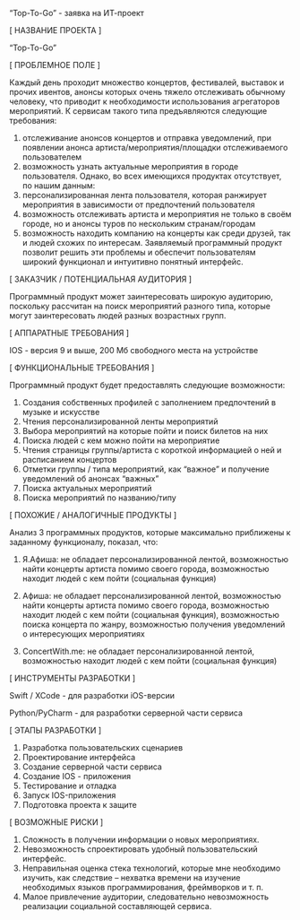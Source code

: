 “Top-To-Go” - заявка на ИТ-проект

[ НАЗВАНИЕ ПРОЕКТА ]

“Top-To-Go”

[ ПРОБЛЕМНОЕ ПОЛЕ ]

Каждый день проходит множество концертов, фестивалей, выставок и прочих ивентов, анонсы которых очень тяжело отслеживать обычному человеку, что приводит к необходимости использования агрегаторов мероприятий. К сервисам такого типа предъявляются следующие требования: 
1) отслеживание анонсов концертов и отправка уведомлений, при появлении анонса артиста/мероприятия/площадки отслеживаемого пользователем 
2) возможность узнать актуальные мероприятия в городе пользователя. 
Однако, во всех имеющихся продуктах отсутствует, по нашим данным: 
1) персонализированная лента пользователя, которая ранжирует мероприятия в зависимости от предпочтений пользователя 
2) возможность отслеживать артиста и мероприятия не только в своём городе, но и анонсы туров по нескольким странам/городам 
3) возможность находить компанию на концерты как среди друзей, так и людей схожих по интересам. Заявляемый программный продукт позволит решить эти проблемы и обеспечит пользователям широкий функционал и интуитивно понятный интерфейс.

[ ЗАКАЗЧИК / ПОТЕНЦИАЛЬНАЯ АУДИТОРИЯ ]

Программный продукт может заинтересовать широкую аудиторию, поскольку рассчитан на поиск мероприятий разного типа, которые могут заинтересовать людей разных возрастных групп.

[ АППАРАТНЫЕ ТРЕБОВАНИЯ ]

IOS - версия 9 и выше, 200 Мб свободного места на устройстве

[ ФУНКЦИОНАЛЬНЫЕ ТРЕБОВАНИЯ ]

Программный продукт будет предоставлять следующие возможности:
1) Создания собственных профилей с заполнением предпочтений в музыке и искусстве
2) Чтения персонализированной ленты мероприятий
3) Выбора мероприятий на которые пойти и поиск билетов на них
4) Поиска людей с кем можно пойти на мероприятие 
5) Чтения страницы группы/артиста с короткой информацией о ней и расписанием концертов
6) Отметки группы / типа мероприятий, как “важное” и получение уведомлений об анонсах “важных”
7) Поиска актуальных мероприятий
8) Поиска мероприятий по названию/типу



[ ПОХОЖИЕ / АНАЛОГИЧНЫЕ ПРОДУКТЫ ]

Анализ 3 программных продуктов, которые максимально приближены к заданному функционалу, показал, что:

1) Я.Афиша: не обладает персонализированной лентой, возможностью найти концерты артиста помимо своего города, возможностью находит людей с кем пойти (социальная функция)

2) Афиша: не обладает персонализированной лентой, возможностью найти концерты артиста помимо своего города, возможностью находит людей с кем пойти (социальная функция), возможностью поиска концерта по жанру, возможностью получения уведомлений о интересующих мероприятиях 

3) ConcertWith.me: не обладает персонализированной лентой, возможностью находит людей с кем пойти (социальная функция)

[ ИНСТРУМЕНТЫ РАЗРАБОТКИ ]

Swift / XCode - для разработки iOS-версии

Python/PyCharm - для разработки серверной части сервиса

[ ЭТАПЫ РАЗРАБОТКИ ]
1) Разработка пользовательских сценариев
2) Проектирование интерфейса 
3) Создание серверной части сервиса
4) Создание IOS - приложения
5) Тестирование и отладка
6) Запуск IOS-приложения
7) Подготовка проекта к защите

[ ВОЗМОЖНЫЕ РИСКИ ]

1) Сложность в получении информации о новых мероприятиях.
2) Невозможность спроектировать удобный пользовательский интерфейс.
3) Неправильная оценка стека технологий, которые мне необходимо изучить, как следствие – нехватка времени на изучение необходимых языков программирования, фреймворков и т. п.
4) Малое привлечение аудитории, следовательно невозможность реализации социальной составляющей сервиса.

